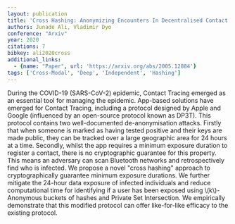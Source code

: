 ```yaml
---
layout: publication
title: 'Cross Hashing: Anonymizing Encounters In Decentralised Contact Tracing Protocols'
authors: Junade Ali, Vladimir Dyo
conference: "Arxiv"
year: 2020
citations: 7
bibkey: ali2020cross
additional_links:
  - {name: "Paper", url: 'https://arxiv.org/abs/2005.12884'}
tags: ['Cross-Modal', 'Deep', 'Independent', 'Hashing']
---
```

During the COVID-19 (SARS-CoV-2) epidemic, Contact Tracing emerged as an
essential tool for managing the epidemic. App-based solutions have emerged for
Contact Tracing, including a protocol designed by Apple and Google (influenced
by an open-source protocol known as DP3T). This protocol contains two
well-documented de-anonymisation attacks. Firstly that when someone is marked
as having tested positive and their keys are made public, they can be tracked
over a large geographic area for 24 hours at a time. Secondly, whilst the app
requires a minimum exposure duration to register a contact, there is no
cryptographic guarantee for this property. This means an adversary can scan
Bluetooth networks and retrospectively find who is infected. We propose a novel
"cross hashing" approach to cryptographically guarantee minimum exposure
durations. We further mitigate the 24-hour data exposure of infected
individuals and reduce computational time for identifying if a user has been
exposed using \\(k\\)-Anonymous buckets of hashes and Private Set Intersection. We
empirically demonstrate that this modified protocol can offer like-for-like
efficacy to the existing protocol.
